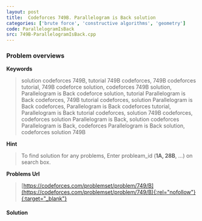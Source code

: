 ```yaml
---
layout: post
title:  Codeforces 749B. Parallelogram is Back solution
categories: ['brute force', 'constructive algorithms', 'geometry']
code: ParallelogramIsBack
src: 749B-ParallelogramIsBack.cpp
---
```

### **Problem overviews**

**Keywords**
> solution codeforces 749B, tutorial 749B codeforces, 749B codeforces tutorial, 749B codeforce solution, codeforces 749B solution, Parallelogram is Back codeforce solution, tutorial Parallelogram is Back codeforces, 749B tutorial codeforces, solution Parallelogram is Back codeforces, Parallelogram is Back codeforces tutorial, Parallelogram is Back tutorial codeforces, solution 749B codeforces, codeforces solution Parallelogram is Back, solution codeforces Parallelogram is Back, codeforces Parallelogram is Back solution, codeforces solution 749B

**Hint**
> To find solution for any problems, Enter probleam_id (**1A, 28B**, ...) on search box. 

**Problems Url**
> [https://codeforces.com/problemset/problem/749/B](https://codeforces.com/problemset/problem/749/B){:rel="nofollow"}{:target="_blank"}

#### **Solution**



